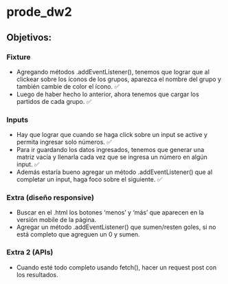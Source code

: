 # prode_dw2

## Objetivos:

### Fixture

- Agregando métodos .addEventListener(), tenemos que lograr que al clickear sobre los íconos de los grupos, aparezca el nombre del grupo y también cambie de color el ícono. ✅
- Luego de haber hecho lo anterior, ahora tenemos que cargar los partidos de cada grupo. ✅

### Inputs

- Hay que lograr que cuando se haga click sobre un input se active y permita ingresar solo números. ✅
- Para ir guardando los datos ingresados, tenemos que generar una matriz vacía y llenarla cada vez que se ingresa un número en algún input. ✅
- Además estaría bueno agregar un método .addEventListener() que al completar un input, haga foco sobre el siguiente. ✅

### Extra (diseño responsive)

- Buscar en el .html los botones ‘menos’ y ‘más’ que aparecen en la versión mobile de la página.
- Agregar un método .addEventListener() que sumen/resten goles, si no está completo que agreguen un 0 y sumen.

### Extra 2 (APIs)

- Cuando esté todo completo usando fetch(), hacer un request post con los resultados.
